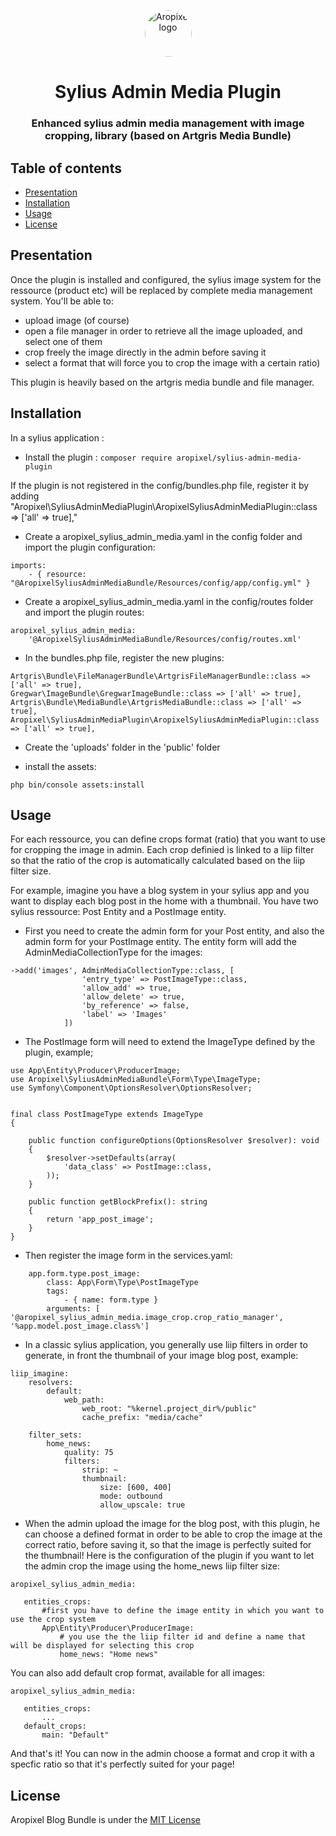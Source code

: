 <p align="center">
  <a href="http://www.aropixel.com/">
    <img src="https://avatars1.githubusercontent.com/u/14820816?s=200&v=4" alt="Aropixel logo" width="75" height="75" style="border-radius:100px">
  </a>
</p>

<h1 align="center">Sylius Admin Media Plugin</h1>
<h3 align="center">Enhanced sylius admin media management with image cropping, library (based on Artgris Media Bundle)</h3>


## Table of contents

- [Presentation](#presentation)
- [Installation](#installation)
- [Usage](#usage)
- [License](#license)


## Presentation


Once the plugin is installed and configured, the sylius image system for the ressource (product etc) will be replaced by complete media management system. You'll be able to:

- upload image (of course)
- open a file manager in order to retrieve all the image uploaded, and select one of them
- crop freely the image directly in the admin before saving it
- select a format that will force you to crop the image with a certain ratio)

This plugin is heavily based on the artgris media bundle and file manager.

## Installation

In a sylius application :

- Install the plugin : 
`composer require aropixel/sylius-admin-media-plugin`

If the plugin is not registered in the config/bundles.php file, register it by adding 
"Aropixel\SyliusAdminMediaPlugin\AropixelSyliusAdminMediaPlugin::class => ['all' => true],"

- Create a aropixel_sylius_admin_media.yaml in the config folder and import the plugin configuration:

```
imports:
    - { resource: "@AropixelSyliusAdminMediaBundle/Resources/config/app/config.yml" }
```

- Create a aropixel_sylius_admin_media.yaml in the config/routes folder and import the plugin routes:

```
aropixel_sylius_admin_media:
    '@AropixelSyliusAdminMediaBundle/Resources/config/routes.xml'
```

- In the bundles.php file, register the new plugins: 

```
Artgris\Bundle\FileManagerBundle\ArtgrisFileManagerBundle::class => ['all' => true],
Gregwar\ImageBundle\GregwarImageBundle::class => ['all' => true],
Artgris\Bundle\MediaBundle\ArtgrisMediaBundle::class => ['all' => true],
Aropixel\SyliusAdminMediaPlugin\AropixelSyliusAdminMediaPlugin::class => ['all' => true],
```

- Create the 'uploads' folder in the 'public' folder

- install the assets: 

```php bin/console assets:install```


## Usage

For each ressource, you can define crops format (ratio) that you want to use for cropping the image in admin. Each crop definied is linked to a liip filter so that the ratio of the crop is automatically calculated based on the liip filter size.


For example, imagine you have a blog system in your sylius app and you want to display each blog post in the home with a thumbnail. 
You have two sylius ressource: Post Entity and a PostImage entity.


- First you need to create the admin form for your Post entity, and also the admin form for your PostImage entity. The entity form will add the AdminMediaCollectionType for the images:

```
->add('images', AdminMediaCollectionType::class, [
                'entry_type' => PostImageType::class,
                'allow_add' => true,
                'allow_delete' => true,
                'by_reference' => false,
                'label' => 'Images'
            ])
```

- The PostImage form will need to extend the ImageType defined by the plugin, example;

```
use App\Entity\Producer\ProducerImage;
use Aropixel\SyliusAdminMediaBundle\Form\Type\ImageType;
use Symfony\Component\OptionsResolver\OptionsResolver;


final class PostImageType extends ImageType
{

    public function configureOptions(OptionsResolver $resolver): void
    {
        $resolver->setDefaults(array(
            'data_class' => PostImage::class,
        ));
    }

    public function getBlockPrefix(): string
    {
        return 'app_post_image';
    }
}

```

- Then register the image form in the services.yaml:

```
    app.form.type.post_image:
        class: App\Form\Type\PostImageType
        tags:
            - { name: form.type }
        arguments: [ '@aropixel_sylius_admin_media.image_crop.crop_ratio_manager', '%app.model.post_image.class%']
```



- In a classic sylius application, you generally use liip filters in order to generate, in front the thumbnail of your image blog post, example:

```
liip_imagine:
    resolvers:
        default:
            web_path:
                web_root: "%kernel.project_dir%/public"
                cache_prefix: "media/cache"

    filter_sets:
        home_news:
            quality: 75
            filters:
                strip: ~
                thumbnail:
                    size: [600, 400]
                    mode: outbound
                    allow_upscale: true
```

- When the admin upload the image for the blog post, with this plugin, he can choose a defined format in order to be able to crop the image at the correct ratio, before saving it, so that the image is perfectly suited for the thumbnail! Here is the configuration of the plugin if you want to let the admin crop the image using the home_news liip filter size:

 ```  
aropixel_sylius_admin_media:
 
    entities_crops:
        #first you have to define the image entity in which you want to use the crop system
        App\Entity\Producer\ProducerImage:
            # you use the the liip filter id and define a name that will be displayed for selecting this crop
            home_news: "Home news"
```

You can also add default crop format, available for all images:


 ```  
aropixel_sylius_admin_media:
 
    entities_crops:
        ...
    default_crops:
        main: "Default"
```

And that's it! You can now in the admin choose a format and crop it with a specfic ratio so that it's perfectly suited for your page!

## License
Aropixel Blog Bundle is under the [MIT License](LICENSE)

